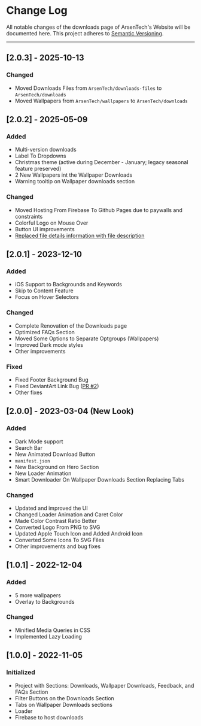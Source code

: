 # Change Log
All notable changes of the downloads page of ArsenTech's Website will be documented here.
This project adheres to [Semantic Versioning](https://semver.org/spec/v2.0.0.html).

---
## [2.0.3] - 2025-10-13
### Changed
- Moved Downloads Files from `ArsenTech/downloads-files` to `ArsenTech/downloads`
- Moved Wallpapers from `ArsenTech/wallpapers` to `ArsenTech/downloads`

## [2.0.2] - 2025-05-09
### Added
- Multi-version downloads
- Label To Dropdowns
- Christmas theme (active during December - January; legacy seasonal feature preserved)
- 2 New Wallpapers int the Wallpaper Downloads
- Warning tooltip on Wallpaper downloads section
### Changed
- Moved Hosting From Firebase To Github Pages due to paywalls and constraints
- Colorful Logo on Mouse Over
- Button UI improvements
- [Replaced file details information with file description](https://github.com/ArsenTech/downloads/blob/main/README.md#why-dont-you-display-file-sizes-and-dates-for-the-downloads-anymore)

## [2.0.1] - 2023-12-10
### Added
- iOS Support to Backgrounds and Keywords
- Skip to Content Feature
- Focus on Hover Selectors
### Changed
- Complete Renovation of the Downloads page
- Optimized FAQs Section
- Moved Some Options to Separate Optgroups (Wallpapers)
- Improved Dark mode styles
- Other improvements
### Fixed
- Fixed Footer Background Bug
- Fixed DeviantArt Link Bug ([PR #2](https://github.com/ArsenTech/downloads/pull/2))
- Other fixes

## [2.0.0] - 2023-03-04 (New Look)
### Added
- Dark Mode support
- Search Bar
- New Animated Download Button
- `manifest.json`
- New Background on Hero Section
- New Loader Animation
- Smart Downloader On Wallpaper Downloads Section Replacing Tabs
### Changed
- Updated and improved the UI
- Changed Loader Animation and Caret Color
- Made Color Contrast Ratio Better
- Converted Logo From PNG to SVG
- Updated Apple Touch Icon and Added Android Icon
- Converted Some Icons To SVG Files
- Other improvements and bug fixes

## [1.0.1] - 2022-12-04
### Added
- 5 more wallpapers
- Overlay to Backgrounds
### Changed
- Minified Media Queries in CSS
- Implemented Lazy Loading

## [1.0.0] - 2022-11-05
### Initialized
- Project with Sections: Downloads, Wallpaper Downloads, Feedback, and FAQs Section
- Filter Buttons on the Downloads Section
- Tabs on Wallpaper Downloads sections
- Loader
- Firebase to host downloads